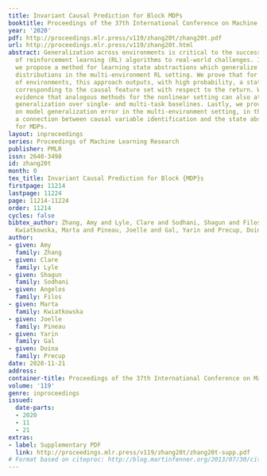 ```yaml
---
title: Invariant Causal Prediction for Block MDPs
booktitle: Proceedings of the 37th International Conference on Machine Learning
year: '2020'
pdf: http://proceedings.mlr.press/v119/zhang20t/zhang20t.pdf
url: http://proceedings.mlr.press/v119/zhang20t.html
abstract: Generalization across environments is critical to the successful application
  of reinforcement learning (RL) algorithms to real-world challenges. In this work
  we propose a method for learning state abstractions which generalize to novel observation
  distributions in the multi-environment RL setting. We prove that for certain classes
  of environments, this approach outputs, with high probability, a state abstraction
  corresponding to the causal feature set with respect to the return. We give empirical
  evidence that analogous methods for the nonlinear setting can also attain improved
  generalization over single- and multi-task baselines. Lastly, we provide bounds
  on model generalization error in the multi-environment setting, in the process showing
  a connection between causal variable identification and the state abstraction framework
  for MDPs.
layout: inproceedings
series: Proceedings of Machine Learning Research
publisher: PMLR
issn: 2640-3498
id: zhang20t
month: 0
tex_title: Invariant Causal Prediction for Block {MDP}s
firstpage: 11214
lastpage: 11224
page: 11214-11224
order: 11214
cycles: false
bibtex_author: Zhang, Amy and Lyle, Clare and Sodhani, Shagun and Filos, Angelos and
  Kwiatkowska, Marta and Pineau, Joelle and Gal, Yarin and Precup, Doina
author:
- given: Amy
  family: Zhang
- given: Clare
  family: Lyle
- given: Shagun
  family: Sodhani
- given: Angelos
  family: Filos
- given: Marta
  family: Kwiatkowska
- given: Joelle
  family: Pineau
- given: Yarin
  family: Gal
- given: Doina
  family: Precup
date: 2020-11-21
address: 
container-title: Proceedings of the 37th International Conference on Machine Learning
volume: '119'
genre: inproceedings
issued:
  date-parts:
  - 2020
  - 11
  - 21
extras:
- label: Supplementary PDF
  link: http://proceedings.mlr.press/v119/zhang20t/zhang20t-supp.pdf
# Format based on citeproc: http://blog.martinfenner.org/2013/07/30/citeproc-yaml-for-bibliographies/
---
```


